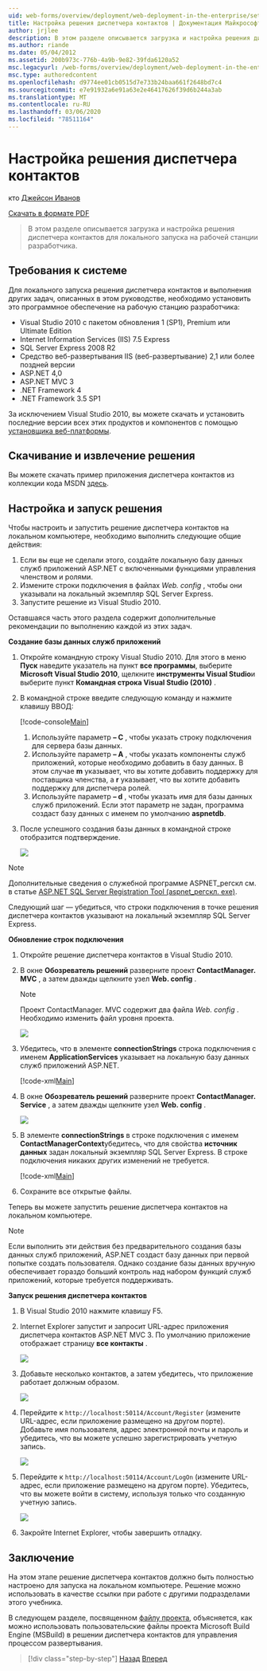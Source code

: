 ```yaml
---
uid: web-forms/overview/deployment/web-deployment-in-the-enterprise/setting-up-the-contact-manager-solution
title: Настройка решения диспетчера контактов | Документация Майкрософт
author: jrjlee
description: В этом разделе описывается загрузка и настройка решения диспетчера контактов для локального запуска на рабочей станции разработчика.
ms.author: riande
ms.date: 05/04/2012
ms.assetid: 200b973c-776b-4a9b-9e82-39fda6120a52
msc.legacyurl: /web-forms/overview/deployment/web-deployment-in-the-enterprise/setting-up-the-contact-manager-solution
msc.type: authoredcontent
ms.openlocfilehash: d9774ee01cb0515d7e733b24baa661f2648bd7c4
ms.sourcegitcommit: e7e91932a6e91a63e2e46417626f39d6b244a3ab
ms.translationtype: MT
ms.contentlocale: ru-RU
ms.lasthandoff: 03/06/2020
ms.locfileid: "78511164"
---
```

# <a name="setting-up-the-contact-manager-solution"></a>Настройка решения диспетчера контактов

кто [Джейсон Иванов](https://github.com/jrjlee)

[Скачать в формате PDF](https://msdnshared.blob.core.windows.net/media/MSDNBlogsFS/prod.evol.blogs.msdn.com/CommunityServer.Blogs.Components.WeblogFiles/00/00/00/63/56/8130.DeployingWebAppsInEnterpriseScenarios.pdf)

> В этом разделе описывается загрузка и настройка решения диспетчера контактов для локального запуска на рабочей станции разработчика.

## <a name="system-requirements"></a>Требования к системе

Для локального запуска решения диспетчера контактов и выполнения других задач, описанных в этом руководстве, необходимо установить это программное обеспечение на рабочую станцию разработчика:

- Visual Studio 2010 с пакетом обновления 1 (SP1), Premium или Ultimate Edition
- Internet Information Services (IIS) 7.5 Express
- SQL Server Express 2008 R2
- Средство веб-развертывания IIS (веб-развертывание) 2,1 или более поздней версии
- ASP.NET 4,0
- ASP.NET MVC 3
- .NET Framework 4
- .NET Framework 3.5 SP1

За исключением Visual Studio 2010, вы можете скачать и установить последние версии всех этих продуктов и компонентов с помощью [установщика веб-платформы](https://go.microsoft.com/?linkid=9805118).

## <a name="download-and-extract-the-solution"></a>Скачивание и извлечение решения

Вы можете скачать пример приложения диспетчера контактов из коллекции кода MSDN [здесь](https://code.msdn.microsoft.com/Deploying-Web-Applications-9d9093c0).

## <a name="configure-and-run-the-solution"></a>Настройка и запуск решения

Чтобы настроить и запустить решение диспетчера контактов на локальном компьютере, необходимо выполнить следующие общие действия:

1. Если вы еще не сделали этого, создайте локальную базу данных служб приложений ASP.NET с включенными функциями управления членством и ролями.
2. Измените строки подключения в файлах *Web. config* , чтобы они указывали на локальный экземпляр SQL Server Express.
3. Запустите решение из Visual Studio 2010.

Оставшаяся часть этого раздела содержит дополнительные рекомендации по выполнению каждой из этих задач.

**Создание базы данных служб приложений**

1. Откройте командную строку Visual Studio 2010. Для этого в меню **Пуск** наведите указатель на пункт **все программы**, выберите **Microsoft Visual Studio 2010**, щелкните **инструменты Visual Studio**и выберите пункт **Командная строка Visual Studio (2010)** .
2. В командной строке введите следующую команду и нажмите клавишу ВВОД:

    [!code-console[Main](setting-up-the-contact-manager-solution/samples/sample1.cmd)]

    1. Используйте параметр **– C** , чтобы указать строку подключения для сервера базы данных.
    2. Используйте параметр **– A** , чтобы указать компоненты служб приложений, которые необходимо добавить в базу данных. В этом случае **m** указывает, что вы хотите добавить поддержку для поставщика членства, а **r** указывает, что вы хотите добавить поддержку для диспетчера ролей.
    3. Используйте параметр **– d** , чтобы указать имя для базы данных служб приложений. Если этот параметр не задан, программа создаст базу данных с именем по умолчанию **aspnetdb**.
3. После успешного создания базы данных в командной строке отобразится подтверждение.

    ![](setting-up-the-contact-manager-solution/_static/image1.png)

> [!NOTE]
> Дополнительные сведения о служебной программе ASPNET\_регскл см. в статье [ASP.NET SQL Server Registration Tool (aspnet\_регскл. exe)](https://msdn.microsoft.com/library/ms229862(v=vs.100).aspx).

Следующий шаг — убедиться, что строки подключения в точке решения диспетчера контактов указывают на локальный экземпляр SQL Server Express.

**Обновление строк подключения**

1. Откройте решение диспетчера контактов в Visual Studio 2010.
2. В окне **Обозреватель решений** разверните проект **ContactManager. MVC** , а затем дважды щелкните узел **Web. config** .

    > [!NOTE]
    > Проект ContactManager. MVC содержит два файла *Web. config* . Необходимо изменить файл уровня проекта.

    ![](setting-up-the-contact-manager-solution/_static/image2.png)
3. Убедитесь, что в элементе **connectionStrings** строка подключения с именем **ApplicationServices** указывает на локальную базу данных служб приложений ASP.NET.

    [!code-xml[Main](setting-up-the-contact-manager-solution/samples/sample2.xml)]
4. В окне **Обозреватель решений** разверните проект **ContactManager. Service** , а затем дважды щелкните узел **Web. config** .

    ![](setting-up-the-contact-manager-solution/_static/image3.png)
5. В элементе **connectionStrings** в строке подключения с именем **ContactManagerContext**убедитесь, что для свойства **источник данных** задан локальный экземпляр SQL Server Express. В строке подключения никаких других изменений не требуется.

    [!code-xml[Main](setting-up-the-contact-manager-solution/samples/sample3.xml)]
6. Сохраните все открытые файлы.

Теперь вы можете запустить решение диспетчера контактов на локальном компьютере.

> [!NOTE]
> Если выполнить эти действия без предварительного создания базы данных служб приложений, ASP.NET создаст базу данных при первой попытке создать пользователя. Однако создание базы данных вручную обеспечивает гораздо больший контроль над набором функций служб приложений, которые требуется поддерживать.

**Запуск решения диспетчера контактов**

1. В Visual Studio 2010 нажмите клавишу F5.
2. Internet Explorer запустит и запросит URL-адрес приложения диспетчера контактов ASP.NET MVC 3. По умолчанию приложение отображает страницу **все контакты** .

    ![](setting-up-the-contact-manager-solution/_static/image4.png)
3. Добавьте несколько контактов, а затем убедитесь, что приложение работает должным образом.

    ![](setting-up-the-contact-manager-solution/_static/image5.png)
4. Перейдите к `http://localhost:50114/Account/Register` (измените URL-адрес, если приложение размещено на другом порте). Добавьте имя пользователя, адрес электронной почты и пароль и убедитесь, что вы можете успешно зарегистрировать учетную запись.

    ![](setting-up-the-contact-manager-solution/_static/image6.png)
5. Перейдите к `http://localhost:50114/Account/LogOn` (измените URL-адрес, если приложение размещено на другом порте). Убедитесь, что вы можете войти в систему, используя только что созданную учетную запись.

    ![](setting-up-the-contact-manager-solution/_static/image7.png)
6. Закройте Internet Explorer, чтобы завершить отладку.

## <a name="conclusion"></a>Заключение

На этом этапе решение диспетчера контактов должно быть полностью настроено для запуска на локальном компьютере. Решение можно использовать в качестве ссылки при работе с другими подразделами этого учебника.

В следующем разделе, посвященном [файлу проекта](understanding-the-project-file.md), объясняется, как можно использовать пользовательские файлы проекта Microsoft Build Engine (MSBuild) в решении диспетчера контактов для управления процессом развертывания.

> [!div class="step-by-step"]
> [Назад](the-contact-manager-solution.md)
> [Вперед](understanding-the-project-file.md)
